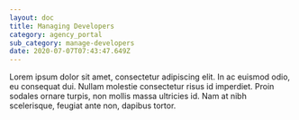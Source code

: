 ```yaml
---
layout: doc
title: Managing Developers
category: agency_portal
sub_category: manage-developers
date: 2020-07-07T07:43:47.649Z
---
```


Lorem ipsum dolor sit amet, consectetur adipiscing elit. In ac euismod odio, eu consequat dui. Nullam molestie consectetur risus id imperdiet. Proin sodales ornare turpis, non mollis massa ultricies id. Nam at nibh scelerisque, feugiat ante non, dapibus tortor.